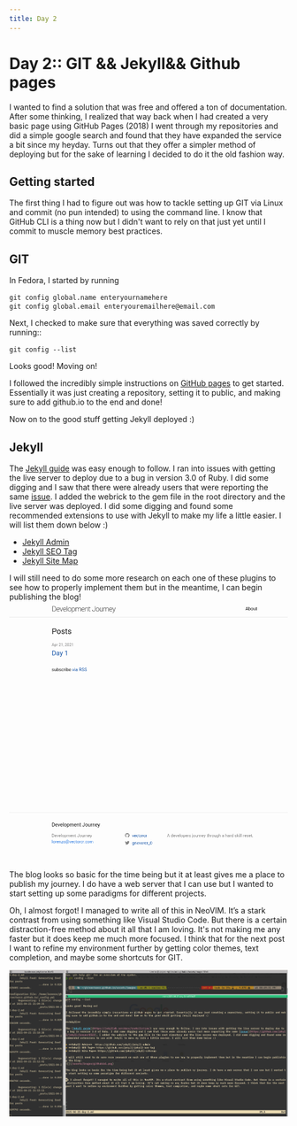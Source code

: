 ```yaml
---
title: Day 2
---
```


# Day 2:: GIT && Jekyll&& Github pages

I wanted to find a solution that was free and offered a ton of documentation. After some thinking, I realized that way back when I had created a very basic page using GitHub Pages (2018) I went through my repositories and did a simple google search and found that they have expanded the service a bit since my heyday. Turns out that they offer a simpler method of deploying but for the sake of learning I decided to do it the old fashion way. 
## Getting started

The first thing I had to figure out was how to tackle setting up GIT via Linux and commit (no pun intended) to using the command line. I know that GitHub CLI is a thing now but I didn't want to rely on that just yet until I commit to muscle memory best practices.

## GIT

In Fedora, I started by running 

```
git config global.name enteryournamehere
git config global.email enteryouremailhere@email.com
```
Next, I checked to make sure that everything was saved correctly by running:: 

```
git config --list
```
Looks good! Moving on!

I followed the incredibly simple instructions on [GitHub pages](https://bit.ly/2QYeOU9) to get started. Essentially it was just creating a repository, setting it to public, and making sure to add github.io to the end and done! 

Now on to the good stuff getting Jekyll deployed :) 

## Jekyll

The [Jekyll guide](https://jekyllrb.com/docs/installation/) was easy enough to follow. I ran into issues with getting the live server to deploy due to a bug in version 3.0 of Ruby. I did some digging and I saw that there were already users that were reporting the same [issue](https://github.com/jekyll/jekyll/issues/8523). I added the webrick to the gem file in the root directory and the live server was deployed. I did some digging and found some recommended extensions to use with Jekyll to make my life a little easier. I will list them down below :) 

- [Jekyll Admin](https://bit.ly/3gzIxxn)
- [Jekyll SEO Tag](https://bit.ly/2PmnRO5)
- [Jekyll Site Map](https://bit.ly/3sOUG3V)

I will still need to do some more research on each one of these plugins to see how to properly implement them but in the meantime, I can begin publishing the blog!
![](/assets/images/githubio1.png)

The blog looks so basic for the time being but it at least gives me a place to publish my journey. I do have a web server that I can use but I wanted to start setting up some paradigms for different projects.

Oh, I almost forgot! I managed to write all of this in NeoVIM. It’s a stark contrast from using something like Visual Studio Code. But there is a certain distraction-free method about it all that I am loving. It's not making me any faster but it does keep me much more focused. I think that for the next post I want to refine my environment further by getting color themes, text completion, and maybe some shortcuts for GIT.  

![](/assets/images/terminaloverview.png)
